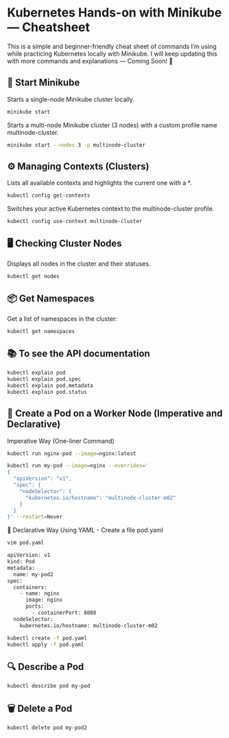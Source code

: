 # Kubernetes Hands-on with Minikube — Cheatsheet

This is a simple and beginner-friendly cheat sheet of commands I’m using while practicing Kubernetes locally with Minikube.
I will keep updating this with more commands and explanations — Coming Soon! 🚀

## 🚀 Start Minikube

Starts a single-node Minikube cluster locally.
```bash
minikube start
```
Starts a multi-node Minikube cluster (3 nodes) with a custom profile name multinode-cluster.
```bash
minikube start --nodes 3 -p multinode-cluster
```

## ⚙️ Managing Contexts (Clusters)

Lists all available contexts and highlights the current one with a *.
```bash
kubectl config get-contexts
```
Switches your active Kubernetes context to the multinode-cluster profile.
```bash
kubectl config use-context multinode-cluster
```

## 🖥️ Checking Cluster Nodes

Displays all nodes in the cluster and their statuses.
```bash
kubectl get nodes
```

## 📦 Get Namespaces

Get a list of namespaces in the cluster:
```bash
kubectl get namespaces
```

## 📚 To see the API documentation

```bash
kubectl explain pod
kubectl explain pod.spec
kubectl explain pod.metadata
kubectl explain pod.status
```

## 🧩 Create a Pod on a Worker Node (Imperative and Declarative)

Imperative Way (One-liner Command)
```bash
kubectl run nginx-pod --image=nginx:latest
```
```bash
kubectl run my-pod --image=nginx --overrides='
{
  "apiVersion": "v1",
  "spec": {
    "nodeSelector": {
      "kubernetes.io/hostname": "multinode-cluster-m02"
    }
  }
}' --restart=Never
```

📄 Declarative Way Using YAML - Create a file pod.yaml
```bash
vim pod.yaml
```
```bash
apiVersion: v1
kind: Pod
metadata:
  name: my-pod2
spec:
  containers:
    - name: nginx
      image: nginx
      ports:
        - containerPort: 8080
  nodeSelector:
    kubernetes.io/hostname: multinode-cluster-m02
```
```bash
kubectl create -f pod.yaml
kubectl apply -f pod.yaml
```

## 🔍 Describe a Pod

```bash
kubectl describe pod my-pod
```

## 🗑️ Delete a Pod

```bash
kubectl delete pod my-pod2
```

